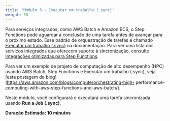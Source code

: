 ```yaml
---
title: 'Módulo 3 - Executar um trabalho (.sync)'
weight: 50
---
```


Para serviços integrados, como AWS Batch e Amazon ECS, o Step Functions pode aguardar a conclusão de uma tarefa antes de avançar para o próximo estado. Esse padrão de orquestração de tarefas é chamado [Executar um trabalho (.sync)](https://docs.aws.amazon.com/step-functions/latest/dg/connect-to-resource.html#connect-sync) na documentação. Para ver uma lista dos serviços integrados que oferecem suporte à sincronização, consulte [Integrações otimizadas para Step Functions](https://docs.aws.amazon.com/step-functions/latest/dg/connect-supported-services.html).

Para ver um exemplo de projeto de computação de alto desempenho (HPC) usando AWS Batch, Step Functions e Executar um trabalho (.sync), veja [esta postagem do blog](https://aws.amazon.com/blogs/compute/orchestrating-high- performance-computing-with-aws-step-functions-and-aws-batch/).

Neste módulo, você configurará e executará uma tarefa sincronizada usando **Run a Job (.sync)**.

**Duração Estimada: 10 minutos**